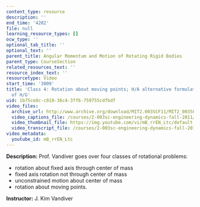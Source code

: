```yaml
---
content_type: resource
description: ''
end_time: '4282'
file: null
learning_resource_types: []
ocw_type: ''
optional_tab_title: ''
optional_text: ''
parent_title: Angular Momentum and Motion of Rotating Rigid Bodies
parent_type: CourseSection
related_resources_text: ''
resource_index_text: ''
resourcetype: Video
start_time: '3009'
title: 'Class 4: Rotation about moving points; H/A alternative formulation in terms
  of H/G'
uid: 1b75ce8c-c010-36c4-3ff6-759755cdfbdf
video_files:
  archive_url: http://www.archive.org/download/MIT2.003SCF11/MIT2_003SCF11_lec12_300k.mp4
  video_captions_file: /courses/2-003sc-engineering-dynamics-fall-2011/28e479cf077e5c2e957833b934592b31_mB_rrEN_Ltc.vtt
  video_thumbnail_file: https://img.youtube.com/vi/mB_rrEN_Ltc/default.jpg
  video_transcript_file: /courses/2-003sc-engineering-dynamics-fall-2011/f3e80578aaec5719ed35740187f2108a_mB_rrEN_Ltc.pdf
video_metadata:
  youtube_id: mB_rrEN_Ltc
---
```


**Description:** Prof. Vandiver goes over four classes of rotational problems:

*   rotation about fixed axis through center of mass
*   fixed axis rotation not through center of mass
*   unconstrained motion about center of mass
*   rotation about moving points.

**Instructor:** J. Kim Vandiver



